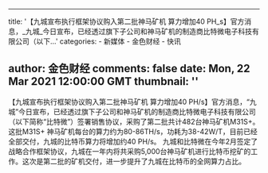 
---
title: '【九城宣布执行框架协议购入第二批神马矿机 算力增加40 PH_s】官方消息，_九城_今日宣布，已经透过旗下子公司和神马矿机的制造商比特微电子科技有限公司（以下...'
categories: 
    - 新媒体
    - 金色财经
    - 快讯

author: 金色财经
comments: false
date: Mon, 22 Mar 2021 12:00:00 GMT
thumbnail: ''
---

<div>   
【九城宣布执行框架协议购入第二批神马矿机 算力增加40 PH/s】官方消息，“九城”今日宣布，已经透过旗下子公司和神马矿机的制造商比特微电子科技有限公司（以下简称“比特微”）签署销售协议，采购了第二批共计482台神马矿机M31S+。 这批M31S+ 神马矿机每台的算力约为80-86TH/s，功耗为38-42W/T，目前已经全部交付，九城的比特币算力将增加约40 PH/s。 九城和比特微在今年2月签定了战略合作框架协议，九城在一年内将共采购5,000台神马矿机进行比特币挖矿的工作。这次是第二批的矿机交付，进一步提升了九城在比特币的全网算力占比。  
</div>
            